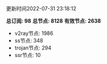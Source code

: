 更新时间2022-07-31 23:18:12

**总订阅: 98**
**总节点: 8128**
**有效节点: 2638**
- v2ray节点: 1986
- ss节点: 348
- trojan节点: 294
- ssr节点: 10
